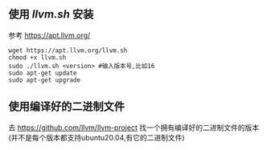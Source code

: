 ## 使用 ___llvm.sh___ 安装
参考 https://apt.llvm.org/
```
wget https://apt.llvm.org/llvm.sh
chmod +x llvm.sh
sudo ./llvm.sh <version> #输入版本号,比如16
sudo apt-get update
sudo apt-get upgrade
```


## 使用编译好的二进制文件
去 https://github.com/llvm/llvm-project 找一个拥有编译好的二进制文件的版本(并不是每个版本都支持ubuntu20.04,有它的二进制文件)